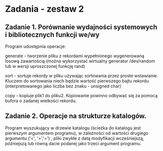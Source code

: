 # Zadania - zestaw 2
## Zadanie 1. Porównanie wydajności systemowych i bibliotecznych funkcji we/wy 

Program udostępnia operacje:

generate - tworzenie pliku z rekordami wypełnionego wygenerowaną losową zawartością (można wykorzystać wirtualny generator /dev/random lub w wersji uproszczonej funkcję rand)

sort - sortuje rekordy w pliku używając sortowania przez proste wstawianie. Kluczem do sortowania niech będzie wartość pierwszego bajtu rekordu (interpretowanego jako liczba bez znaku - unsigned char) 

copy - kopiuje plik1 do pliku2. Kopiowanie powinno odbywać się za pomocą bufora o zadanej wielkości rekordu.

## Zadanie 2. Operacje na strukturze katalogów. 

Program wyszukujący w drzewie katalogu (ścieżka do katalogu jest pierwszym argumentem programu), 
w zależności od wartości drugiego argumentu ('<', '>','=') , pliki zwykłe z datą modyfikacji wcześniejszą,
późniejszą lub równą dacie podanej jako trzeci argument programu.
